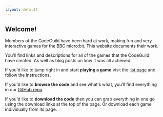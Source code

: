 ```yaml
---
layout: default
---
```

## Welcome!

Members of the CodeGuild have been hard at work, making fun and very interactive games for the BBC micro:bit. This website documents their work.

You'll find links and descriptions for all of the games that the CodeGuild have created. As well as blog posts on how it was all acheived.

If you'd like to jump right in and start <strong>playing a game</strong> visit the [list page](/list/) and follow the instructions.

If you'd like to <strong>browse the code</strong> and see what's what, you'll find everything in our [GitHub repo](https://github.com/CodeGuild-co/adventure-bit).

If you'd like to <strong>download the code</strong> then you can grab everything in one go using the download links at the top of the page. Or download each game individually from its page.

